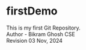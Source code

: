 # firstDemo

This is my first Git Repository.
<br>
Author - Bikram Ghosh CSE
<br>
Revision 03 Nov, 2024
